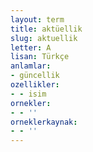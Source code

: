 ```yaml
---
layout: term
title: aktüellik
slug: aktuellik
letter: A
lisan: Türkçe
anlamlar:
- güncellik
ozellikler:
- - isim
ornekler:
- - ''
orneklerkaynak:
- - ''
---
```

